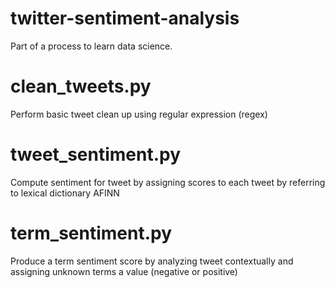 # twitter-sentiment-analysis
Part of a process to learn data science.

# clean_tweets.py
Perform basic tweet clean up using regular expression (regex)

# tweet_sentiment.py
Compute sentiment for tweet by assigning scores to each tweet by referring to lexical dictionary AFINN

# term_sentiment.py
Produce a term sentiment score by analyzing tweet contextually and assigning unknown terms a value (negative or positive)
